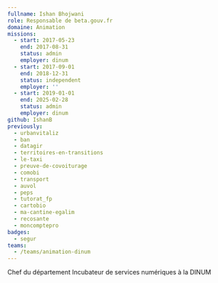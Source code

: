 ```yaml
---
fullname: Ishan Bhojwani
role: Responsable de beta.gouv.fr
domaine: Animation
missions:
  - start: 2017-05-23
    end: 2017-08-31
    status: admin
    employer: dinum
  - start: 2017-09-01
    end: 2018-12-31
    status: independent
    employer: ''
  - start: 2019-01-01
    end: 2025-02-28
    status: admin
    employer: dinum
github: IshanB
previously:
  - urbanvitaliz
  - ban
  - datagir
  - territoires-en-transitions
  - le-taxi
  - preuve-de-covoiturage
  - comobi
  - transport
  - auvol
  - peps
  - tutorat_fp
  - cartobio
  - ma-cantine-egalim
  - recosante
  - moncomptepro
badges:
  - segur
teams:
  - /teams/animation-dinum
---
```

Chef du département Incubateur de services numériques à la DINUM